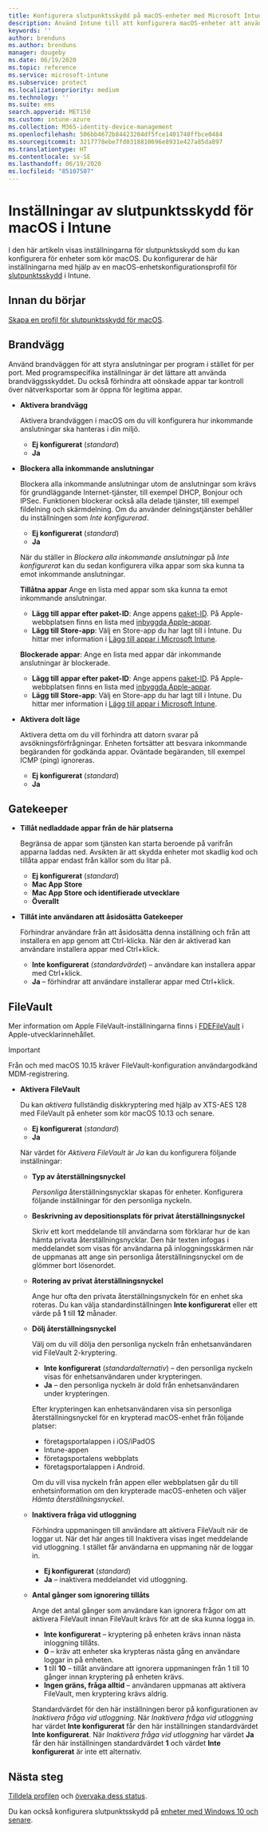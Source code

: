 ```yaml
---
title: Konfigurera slutpunktsskydd på macOS-enheter med Microsoft Intune | Microsoft Docs
description: Använd Intune till att konfigurera macOS-enheter att använda den inbyggda brandväggen till att tillåta eller blockera vissa appar eller använda dolt läge, att använda Gatekeeper till att fastställa var appar installeras och använda filkryptering med FileVault.
keywords: ''
author: brenduns
ms.author: brenduns
manager: dougeby
ms.date: 06/19/2020
ms.topic: reference
ms.service: microsoft-intune
ms.subservice: protect
ms.localizationpriority: medium
ms.technology: ''
ms.suite: ems
search.appverid: MET150
ms.custom: intune-azure
ms.collection: M365-identity-device-management
ms.openlocfilehash: 506bb4672b84423204df5fce1401748ffbce0484
ms.sourcegitcommit: 3217778ebe7fd0318810696e8931e427a85da897
ms.translationtype: HT
ms.contentlocale: sv-SE
ms.lasthandoff: 06/19/2020
ms.locfileid: "85107507"
---
```

# <a name="macos-endpoint-protection-settings-in-intune"></a>Inställningar av slutpunktsskydd för macOS i Intune

I den här artikeln visas inställningarna för slutpunktsskydd som du kan konfigurera för enheter som kör macOS. Du konfigurerar de här inställningarna med hjälp av en macOS-enhetskonfigurationsprofil för [slutpunktsskydd](endpoint-protection-configure.md) i Intune.

## <a name="before-you-begin"></a>Innan du börjar

[Skapa en profil för slutpunktsskydd för macOS](endpoint-protection-configure.md).

## <a name="firewall"></a>Brandvägg

Använd brandväggen för att styra anslutningar per program i stället för per port. Med programspecifika inställningar är det lättare att använda brandväggsskyddet. Du också förhindra att oönskade appar tar kontroll över nätverksportar som är öppna för legitima appar.

- **Aktivera brandvägg**

  Aktivera brandväggen i macOS om du vill konfigurera hur inkommande anslutningar ska hanteras i din miljö.

  - **Ej konfigurerat** (*standard*)
  - **Ja**

- **Blockera alla inkommande anslutningar**

  Blockera alla inkommande anslutningar utom de anslutningar som krävs för grundläggande Internet-tjänster, till exempel DHCP, Bonjour och IPSec. Funktionen blockerar också alla delade tjänster, till exempel fildelning och skärmdelning. Om du använder delningstjänster behåller du inställningen som *Inte konfigurerad*.

  - **Ej konfigurerat** (*standard*)
  - **Ja**

  När du ställer in *Blockera alla inkommande anslutningar* på *Inte konfigurerat* kan du sedan konfigurera vilka appar som ska kunna ta emot inkommande anslutningar.

  **Tillåtna appar** Ange en lista med appar som ska kunna ta emot inkommande anslutningar.

  - **Lägg till appar efter paket-ID**: Ange appens [paket-ID](../configuration/bundle-ids-built-in-ios-apps.md). På Apple-webbplatsen finns en lista med [inbyggda Apple-appar](https://support.apple.com/HT208094).
  - **Lägg till Store-app**: Välj en Store-app du har lagt till i Intune. Du hittar mer information i [Lägg till appar i Microsoft Intune](../apps/apps-add.md).

  **Blockerade appar**: Ange en lista med appar där inkommande anslutningar är blockerade.

  - **Lägg till appar efter paket-ID**: Ange appens [paket-ID](../configuration/bundle-ids-built-in-ios-apps.md). På Apple-webbplatsen finns en lista med [inbyggda Apple-appar](https://support.apple.com/HT208094).
  - **Lägg till Store-app**: Välj en Store-app du har lagt till i Intune. Du hittar mer information i [Lägg till appar i Microsoft Intune](../apps/apps-add.md).

- **Aktivera dolt läge**

  Aktivera detta om du vill förhindra att datorn svarar på avsökningsförfrågningar. Enheten fortsätter att besvara inkommande begäranden för godkända appar. Oväntade begäranden, till exempel ICMP (ping) ignoreras.

  - **Ej konfigurerat** (*standard*)
  - **Ja**

## <a name="gatekeeper"></a>Gatekeeper

- **Tillåt nedladdade appar från de här platserna**

  Begränsa de appar som tjänsten kan starta beroende på varifrån apparna laddas ned. Avsikten är att skydda enheter mot skadlig kod och tillåta appar endast från källor som du litar på.

  - **Ej konfigurerat** (*standard*)
  - **Mac App Store**
  - **Mac App Store och identifierade utvecklare**
  - **Överallt**

- **Tillåt inte användaren att åsidosätta Gatekeeper**

  Förhindrar användare från att åsidosätta denna inställning och från att installera en app genom att Ctrl-klicka. När den är aktiverad kan användare installera appar med Ctrl+klick.

  - **Inte konfigurerat** (*standardvärdet*) – användare kan installera appar med Ctrl+klick.
  - **Ja** – förhindrar att användare installerar appar med Ctrl+klick.

## <a name="filevault"></a>FileVault

Mer information om Apple FileVault-inställningarna finns i [FDEFileVault](https://developer.apple.com/documentation/devicemanagement/fdefilevault) i Apple-utvecklarinnehållet.

> [!IMPORTANT]
> Från och med macOS 10.15 kräver FileVault-konfiguration användargodkänd MDM-registrering.

- **Aktivera FileVault**  

  Du kan *aktivera* fullständig diskkryptering med hjälp av XTS-AES 128 med FileVault på enheter som kör macOS 10.13 och senare.

  - **Ej konfigurerat** (*standard*)
  - **Ja**

  När värdet för *Aktivera FileVault* är *Ja* kan du konfigurera följande inställningar:

  - **Typ av återställningsnyckel**

    *Personliga* återställningsnycklar skapas för enheter. Konfigurera följande inställningar för den personliga nyckeln.

  - **Beskrivning av depositionsplats för privat återställningsnyckel**

    Skriv ett kort meddelande till användarna som förklarar hur de kan hämta privata återställningsnycklar. Den här texten infogas i meddelandet som visas för användarna på inloggningsskärmen när de uppmanas att ange sin personliga återställningsnyckel om de glömmer bort lösenordet.

  - **Rotering av privat återställningsnyckel**

    Ange hur ofta den privata återställningsnyckeln för en enhet ska roteras. Du kan välja standardinställningen **Inte konfigurerat** eller ett värde på **1** till **12** månader.

  - **Dölj återställningsnyckel**

    Välj om du vill dölja den personliga nyckeln från enhetsanvändaren vid FileVault 2-kryptering.

    - **Inte konfigurerat** (*standardalternativ*) – den personliga nyckeln visas för enhetsanvändaren under krypteringen.
    - **Ja** – den personliga nyckeln är dold från enhetsanvändaren under krypteringen.

    Efter krypteringen kan enhetsanvändaren visa sin personliga återställningsnyckel för en krypterad macOS-enhet från följande platser:
    - företagsportalappen i iOS/iPadOS
    - Intune-appen
    - företagsportalens webbplats
    - företagsportalappen i Android.

    Om du vill visa nyckeln från appen eller webbplatsen går du till enhetsinformation om den krypterade macOS-enheten och väljer *Hämta återställningsnyckel*.

  - **Inaktivera fråga vid utloggning**

    Förhindra uppmaningen till användare att aktivera FileVault när de loggar ut.  När det här anges till Inaktivera visas inget meddelande vid utloggning. I stället får användarna en uppmaning när de loggar in.

    - **Ej konfigurerat** (*standard*)
    - **Ja** – inaktivera meddelandet vid utloggning.

  - **Antal gånger som ignorering tillåts**

    Ange det antal gånger som användare kan ignorera frågor om att aktivera FileVault innan FileVault krävs för att de ska kunna logga in.

    - **Inte konfigurerat** – kryptering på enheten krävs innan nästa inloggning tillåts.
    - **0** – kräv att enheter ska krypteras nästa gång en användare loggar in på enheten.
    - **1** till **10** – tillåt användare att ignorera uppmaningen från 1 till 10 gånger innan kryptering på enheten krävs.
    - **Ingen gräns, fråga alltid** – användaren uppmanas att aktivera FileVault, men kryptering krävs aldrig.

    Standardvärdet för den här inställningen beror på konfigurationen av *Inaktivera fråga vid utloggning*. När *Inaktivera fråga vid utloggning* har värdet **Inte konfigurerat** får den här inställningen standardvärdet **Inte konfigurerat**. När *Inaktivera fråga vid utloggning* har värdet **Ja** får den här inställningen standardvärdet **1** och värdet **Inte konfigurerat** är inte ett alternativ.

## <a name="next-steps"></a>Nästa steg

[Tilldela profilen](../configuration/device-profile-assign.md) och [övervaka dess status](../configuration/device-profile-monitor.md).

Du kan också konfigurera slutpunktsskydd på [enheter med Windows 10 och senare](endpoint-protection-windows-10.md).
